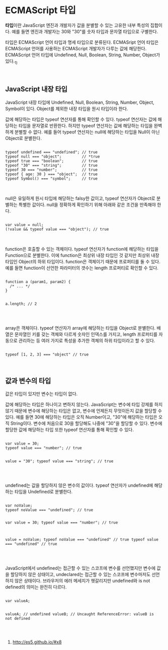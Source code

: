 <h1>ECMAScript 타입</h1>
<p><strong>타입</strong>이란 JavaScript 엔진과 개발자가 값을 분별할 수 있는 고유한 내부 특성의 집합이다. 예를 들면 엔진과 개발자는 30와 "30"를 숫자 타입과 문자열 타입으로 구별한다.</p>
<p>타입은 ECMAScript 언어 타입과 명세 타입으로 분류된다. ECMASript 언어 타입은 ECMAScript 언어를 사용하는 ECMAScript 개발자가 다루는 값에 해당한다. ECMAScript 언어 타입에 Undefined, Null, Boolean, String, Number, Object가 있다.<sub>1)</sub></p>
<br>

<h2>JavaScript 내장 타입</h2>
<p>JavaScript 내장 타입에 Undefined, Null, Boolean, String, Number, Object, Symbol이 있다. Object를 제외한 내장 타입을 원시 타입이라 한다.</p>

<p>값에 해당하는 타입은 typeof 연산자를 통해 확인할 수 있다. typeof 연산자는 값에 해당하는 타입을 문자열로 반환한다. 하지만 typeof 연산자는 값에 해당하는 타입을 완벽하게 분별할 수 없다. 예를 들어 typeof 연산자는 null에 해당하는 타입을 Null이 아닌 Object로 분별한다.</p>
<pre><code>
typeof undefined === "undefined"; // true 
typeof null === "object";         // *true
typeof true === "boolean";        // true
typeof "30" === "string";         // true
typeof 30 === "number";           // true
typeof { age: 30 } === "object";  // true
typeof Symbol() === "symbol";     // true
</code></pre><br>

<p>null은 유일하게 원시 타입에 해당하는 falsy한 값이고, typeof 연산자가 Object로 분별하는 특별한 값이다. null을 정확하게 확인하기 위해 아래와 같은 조건을 만족해야 한다.</p>
<pre><code>
var value = null;
(!value && typeof value === "object"); // true
</code></pre><br>

<p>function은 호출할 수 있는 객체이다. typeof 연산자가 function에 해당하는 타입을 Function으로 분별한다. 이에 function은 최상위 내장 타입인 것 같지만 최상위 내장 타입인 Object의 하위 타입이다. function은 객체이기 때문에 프로퍼티를 둘 수 있다. 예를 들면 function이 선언한 파라미터의 갯수는 length 프로퍼티로 확인할 수 있다.</p>
<pre><code>
function a (param1, param2) {
  /* ... */
}

a.length; // 2
</code></pre><br>

<p>array은 객체이다. typeof 연산자가 array에 해당하는 타입을 Object로 분별한다. 배열은 문자열인 키를 갖는 객체와 다르게 숫자인 인덱스를 가지고, length 프로퍼티를 자동으로 관리하는 등 여러 가지로 특성을 추가한 객체의 하위 타입이라고 할 수 있다.</p>
<pre><code>
typeof [1, 2, 3] === "object" // true
</code></pre><br>

<h2>값과 변수의 타입</h2>
<p>값은 타입이 있지만 변수는 타입이 없다.</p>
<p>값에 해당하는 타입은 하나이고 변하지 않는다. JavaScript는 변수에 타입 강제를 하지 않기 때문에 변수에 해당하는 타입은 없고, 변수에 언제든지 무엇이든지 값을 할당할 수 있다. 예를 들면 30에 해당하는 타입은 오직 Number이고, "30"에 해당하는 타입은 오직 String이다. 변수에 처음으로 30을 할당해도 나중에 "30"을 할당할 수 있다. 변수에 할당한 값에 해당하는 타입 또한 typeof 연산자를 통해 확인할 수 있다.</p>
<pre><code>
var value = 30;
typeof value === "number"; // true

value = "30";
typeof value === "string"; // true
</code></pre><br>

<p>undefined는 값을 할당하지 않은 변수의 값이다. typeof 연산자가 undefined에 해당하는 타입을 Undefined로 분별한다.</p>
<pre><code>
var noValue;
typeof noValue === "undefined"; // true

var value = 30;
typeof value === "number";      // true

value = noValue;
typeof noValue === "undefined"  // true
typeof value === "undefined"    // true
</code></pre><br>

<p>JavaScript에서 undefined는 접근할 수 있는 스코프에 변수를 선언했지만 변수에 값을 할당하지 않은 상태이고, undeclared는 접근할 수 있는 스코프에 변수마저도 선언하지 않은 상태이다. 브라우저의 에러 메세지가 헷갈리지만 undefined와 is not defined의 의미는 완전히 다르다.</p>
<pre><code>
var valueA;

valueA; // undefined
valueB; // Uncaught ReferenceError: valueB is not defined
</code></pre><br>

<p></p>

1) http://es5.github.io/#x8
